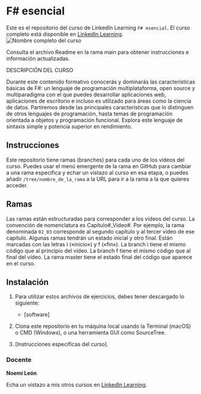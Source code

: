 # F# esencial
Este es el repositorio del curso de LinkedIn Learning `F# esencial`. El curso completo está disponible en [LinkedIn Learning][lil-course-url].
![Nombre completo del curso][lil-thumbnail-url] 

Consulta el archivo Readme en la rama main para obtener instrucciones e información actualizadas.

DESCRIPCIÓN DEL CURSO

Durante este contenido formativo conocerás y dominarás las características básicas de F#: un lenguaje de programación multiplataforma, open source y multiparadigma con el que puedes desarrollar aplicaciones web, aplicaciones de escritorio e incluso es utilizado para áreas como la ciencia de datos. Partiremos desde las principales características que lo distinguen de otros lenguajes de programación, hasta temas de programación orientada a objetos y programación funcional. Explora este lenguaje de sintaxis simple y potencia superior en rendimiento.

## Instrucciones
Este repositorio tiene ramas (branches) para cada uno de los vídeos del curso. Puedes usar el menú emergente de la rama en GitHub para cambiar a una rama específica y echar un vistazo al curso en esa etapa, o puedes añadir `/tree/nombre_de_la_rama` a la URL para ir a la rama a la que quieres acceder.

## Ramas
Las ramas están estructuradas para corresponder a los vídeos del curso. La convención de nomenclatura es Capítulo#_Vídeo#. Por ejemplo, la rama denominada `02_03` corresponde al segundo capítulo y al tercer vídeo de ese capítulo. Algunas ramas tendrán un estado inicial y otro final. Están marcadas con las letras i («inicio») y f («fin»). La branch i tiene el mismo código que al principio del vídeo. La branch f tiene el mismo código que al final del vídeo. La rama master tiene el estado final del código que aparece en el curso.

## Instalación
1. Para utilizar estos archivos de ejercicios, debes tener descargado lo siguiente:
	- [software]
	
2. Clona este repositorio en tu máquina local usando la Terminal (macOS) o CMD (Windows), o una herramienta GUI como SourceTree.
3. [Instrucciones específicas del curso].

### Docente

**Noemí León**

Echa un vistazo a mis otros cursos en [LinkedIn Learning](https://www.linkedin.com/learning/instructors/noemi-leon).

[0]: # (Replace these placeholder URLs with actual course URLs)
[lil-course-url]: https://www.linkedin.com/learning/building-a-graphql-project-with-react-js
[lil-thumbnail-url]: https://cdn.lynda.com/course/2875095/2875095-1615224395432-16x9.jpg


[1]: # (End of ES-Instruction ###############################################################################################)
